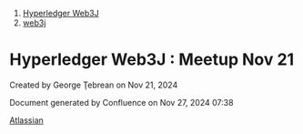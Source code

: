 1. [Hyperledger Web3J](index.html)
2. [web3j](web3j_23101451.html)

# Hyperledger Web3J : Meetup Nov 21

Created by George Ţebrean on Nov 21, 2024

Document generated by Confluence on Nov 27, 2024 07:38

[Atlassian](http://www.atlassian.com/)
